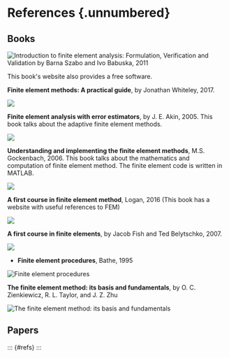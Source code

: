 # References {.unnumbered}

## Books


![**Introduction to finite element analysis: Formulation, Verification and Validation** by Barna Szabo and Ivo Babuska, 2011](https://media.wiley.com/product_data/coverImage300/80/04709772/0470977280.jpg)

This book's website also provides a free software.

**Finite element methods: A practical guide**, by Jonathan Whiteley, 2017. 

![](https://media.springernature.com/w306/springer-static/cover-hires/book/978-3-319-49971-0)

**Finite element analysis with error estimators**, by J. E. Akin, 2005. This book talks about the adaptive finite element methods.

![](https://images-na.ssl-images-amazon.com/images/I/51Lz0skWRzL.jpg)

**Understanding and implementing the finite element methods**, M.S. Gockenbach, 2006. This book talks about the mathematics and computation of finite element method. The finite element code is written in MATLAB.

![](https://images-na.ssl-images-amazon.com/images/I/41PRgITLG-L._SX347_BO1,204,203,200_.jpg)


**A first course in finite element method**, Logan, 2016 (This book has a website with useful references to FEM)

![](https://images-na.ssl-images-amazon.com/images/I/51GywXEHqNL._SX403_BO1,204,203,200_.jpg)


**A first course in finite elements**, by Jacob Fish and Ted Belytschko, 2007. 

![](https://images-na.ssl-images-amazon.com/images/I/51PZ7UaCKAL.jpg)

- **Finite element procedures**, Bathe, 1995

![Finite element procedures](https://images-na.ssl-images-amazon.com/images/I/410YhcOpdXL.jpg)

**The finite element method: its basis and fundamentals**, by O. C. Zienkiewicz, R. L. Taylor, and J. Z. Zhu

![The finite element method: its basis and fundamentals](https://images-na.ssl-images-amazon.com/images/I/51fpslrhG3L.jpg)

## Papers


::: {#refs}
:::
